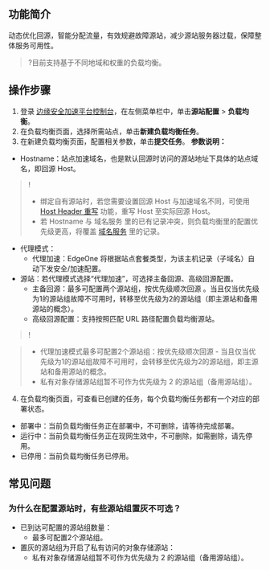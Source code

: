 ## 功能简介
动态优化回源，智能分配流量，有效规避故障源站，减少源站服务器过载，保障整体服务可用性。
>?目前支持基于不同地域和权重的负载均衡。


## 操作步骤
1. 登录 [边缘安全加速平台控制台](https://console.cloud.tencent.com/edgeone)，在左侧菜单栏中，单击**源站配置** > **负载均衡**。
2. 在负载均衡页面，选择所需站点，单击**新建负载均衡任务**。
3. 在新建负载均衡页面，配置相关参数，单击**提交任务**。
**参数说明：**
 - Hostname：站点加速域名，也是默认回源时访问的源站地址下具体的站点域名，即回源 Host。
>!
>- 绑定自有源站时，若您需要设置回源 Host 与加速域名不同，可使用 [Host Header 重写](https://cloud.tencent.com/document/product/1552/73024) 功能，重写 Host 至实际回源 Host。
>- 若 Hostname 与 域名服务 里的已有记录冲突，则负载均衡里的配置优先级更高，将覆盖 [域名服务](https://cloud.tencent.com/document/product/1552/70825) 里的记录。
 - 代理模式：
    - 代理加速：EdgeOne 将根据站点套餐类型，为该主机记录（子域名）自动下发安全/加速配置。
 -  源站：若代理模式选择“代理加速”，可选择主备回源、高级回源配置。
    - 主备回源：最多可配置两个源站组，按优先级顺次回源 。当且仅当优先级为1的源站组故障不可用时，转移至优先级为2的源站组（即主源站和备用源站的概念）。
    - 高级回源配置：支持按照匹配 URL 路径配置负载均衡源站。
>!

>- 代理加速模式最多可配置2个源站组：按优先级顺次回源 - 当且仅当优先级为1的源站组故障不可用时，会转移至优先级为2的源站组，即主源站和备用源站的概念。
>- 私有对象存储源站组暂不可作为优先级为 2 的源站组（备用源站组）。
4. 在负载均衡页面，可查看已创建的任务，每个负载均衡任务都有一个对应的部署状态。
 - 部署中：当前负载均衡任务正在部署中，不可删除，请等待完成部署。
 - 运行中：当前负载均衡任务正在现网生效中，不可删除，如需删除，请先停用。
 - 已停用：当前负载均衡任务已停用。


## 常见问题
### 为什么在配置源站时，有些源站组置灰不可选？
- 已到达可配置的源站组数量：
  - 最多可配置2个源站组。
- 置灰的源站组为开启了私有访问的对象存储源站：
  - 私有对象存储源站组暂不可作为优先级为 2 的源站组（备用源站组）。
